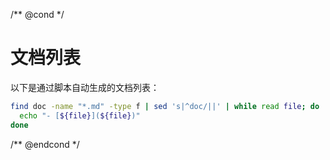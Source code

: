 /** @cond */
# 文档列表

以下是通过脚本自动生成的文档列表：

```bash
find doc -name "*.md" -type f | sed 's|^doc/||' | while read file; do
  echo "- [${file}](${file})"
done
```

/** @endcond */
